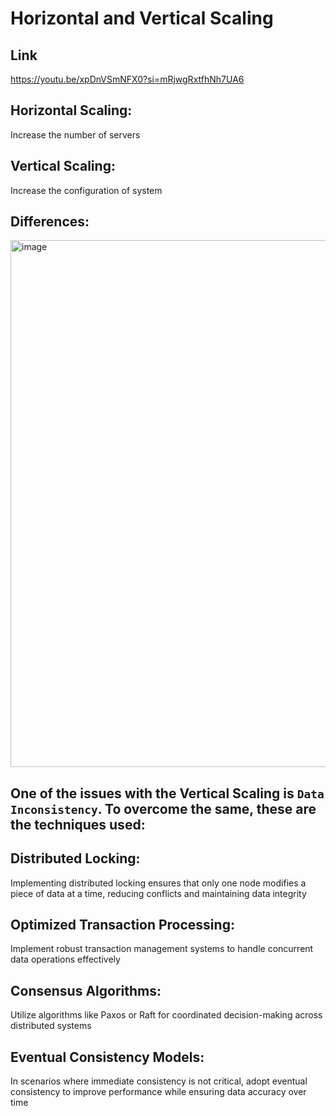 # Horizontal and Vertical Scaling
## Link
https://youtu.be/xpDnVSmNFX0?si=mRjwgRxtfhNh7UA6
## Horizontal Scaling:
Increase the number of servers
## Vertical Scaling:
Increase the configuration of system
## Differences:
<img width="843" alt="image" src="https://github.com/aarahmanqa/SystemDesignNotes/assets/6194278/e3827938-9ad0-4a9b-8735-726ef432698f">

## One of the issues with the Vertical Scaling is `Data Inconsistency`. To overcome the same, these are the techniques used:
## Distributed Locking:
Implementing distributed locking ensures that only one node modifies a piece of data at a time, reducing conflicts and maintaining data integrity
## Optimized Transaction Processing:
Implement robust transaction management systems to handle concurrent data operations effectively
## Consensus Algorithms:
Utilize algorithms like Paxos or Raft for coordinated decision-making across distributed systems
## Eventual Consistency Models:
In scenarios where immediate consistency is not critical, adopt eventual consistency to improve performance while ensuring data accuracy over time
